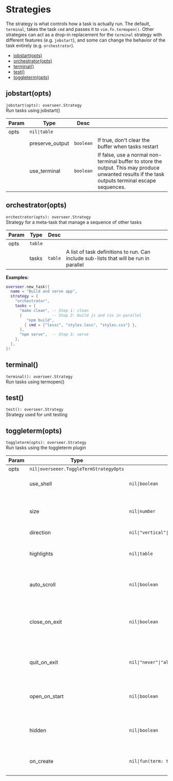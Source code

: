 # Strategies

The strategy is what controls how a task is actually run. The default, `terminal`, takes the task `cmd` and passes it to `vim.fn.termopen()`. Other strategies can act as a drop-in replacement for the `terminal` strategy with different features (e.g. `jobstart`), and some can change the behavior of the task entirely (e.g. `orchestrator`).

<!-- TOC -->

- [jobstart(opts)](#jobstartopts)
- [orchestrator(opts)](#orchestratoropts)
- [terminal()](#terminal)
- [test()](#test)
- [toggleterm(opts)](#toggletermopts)

<!-- /TOC -->

<!-- API -->

## jobstart(opts)

`jobstart(opts): overseer.Strategy` \
Run tasks using jobstart()

| Param | Type            | Desc      |                                                                                                                                                  |
| ----- | --------------- | --------- | ------------------------------------------------------------------------------------------------------------------------------------------------ |
| opts  | `nil\|table`    |           |                                                                                                                                                  |
|       | preserve_output | `boolean` | If true, don't clear the buffer when tasks restart                                                                                               |
|       | use_terminal    | `boolean` | If false, use a normal non-terminal buffer to store the output. This may produce unwanted results if the task outputs terminal escape sequences. |

## orchestrator(opts)

`orchestrator(opts): overseer.Strategy` \
Strategy for a meta-task that manage a sequence of other tasks

| Param | Type    | Desc    |                                                                                       |
| ----- | ------- | ------- | ------------------------------------------------------------------------------------- |
| opts  | `table` |         |                                                                                       |
|       | tasks   | `table` | A list of task definitions to run. Can include sub-lists that will be run in parallel |

**Examples:**
```lua
overseer.new_task({
  name = "Build and serve app",
  strategy = {
    "orchestrator",
    tasks = {
      "make clean", -- Step 1: clean
      {             -- Step 2: build js and css in parallel
         "npm build",
        { cmd = {"lessc", "styles.less", "styles.css"} },
      },
      "npm serve",  -- Step 3: serve
    },
  },
})
```

## terminal()

`terminal(): overseer.Strategy` \
Run tasks using termopen()


## test()

`test(): overseer.Strategy` \
Strategy used for unit testing


## toggleterm(opts)

`toggleterm(opts): overseer.Strategy` \
Run tasks using the toggleterm plugin

| Param | Type                                    | Desc                                            |                                                                          |
| ----- | --------------------------------------- | ----------------------------------------------- | ------------------------------------------------------------------------ |
| opts  | `nil\|overseeer.ToggleTermStrategyOpts` |                                                 |                                                                          |
|       | use_shell                               | `nil\|boolean`                                  | load user shell before running task                                      |
|       | size                                    | `nil\|number`                                   | the size of the split if direction is vertical or horizontal             |
|       | direction                               | `nil\|"vertical"\|"horizontal"\|"tab"\|"float"` |                                                                          |
|       | highlights                              | `nil\|table`                                    | map to a highlight group name and a table of it's values                 |
|       | auto_scroll                             | `nil\|boolean`                                  | automatically scroll to the bottom on task output                        |
|       | close_on_exit                           | `nil\|boolean`                                  | close the terminal and delete terminal buffer (if open) after task exits |
|       | quit_on_exit                            | `nil\|"never"\|"always"\|"success"`             | close the terminal window (if open) after task exits                     |
|       | open_on_start                           | `nil\|boolean`                                  | toggle open the terminal automatically when task starts                  |
|       | hidden                                  | `nil\|boolean`                                  | cannot be toggled with normal ToggleTerm commands                        |
|       | on_create                               | `nil\|fun(term: table)`                         | function to execute on terminal creation                                 |


<!-- /API -->
